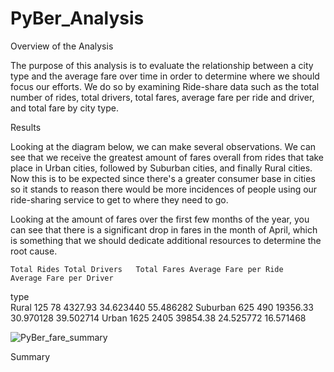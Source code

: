 # PyBer_Analysis

Overview of the Analysis

The purpose of this analysis is to evaluate the relationship between a city type and the average fare over time in order to determine where we should focus our efforts. We do so by examining Ride-share data such as the total number of rides, total drivers, total fares, average fare per ride and driver, and total fare by city type. 

Results

Looking at the diagram below, we can make several observations. We can see that we receive the greatest amount of fares overall from rides that take place in Urban cities, followed by Suburban cities, and finally Rural cities. Now this is to be expected since there's a greater consumer base in cities so it stands to reason there would be more incidences of people using our ride-sharing service to get to where they need to go. 

Looking at the amount of fares over the first few months of the year, you can see that there is a significant drop in fares in the month of April, which is something that we should dedicate additional resources to determine the root cause. 

	Total Rides	Total Drivers	Total Fares	Average Fare per Ride	Average Fare per Driver
type					
Rural	125	78	4327.93	34.623440	55.486282
Suburban	625	490	19356.33	30.970128	39.502714
Urban	1625	2405	39854.38	24.525772	16.571468

![PyBer_fare_summary](https://user-images.githubusercontent.com/99847786/161470388-b40364da-09e1-449c-8b45-15da911d8dea.png)


Summary
